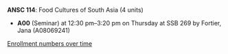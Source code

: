 **ANSC 114**: Food Cultures of South Asia (4 units)

- **A00** (Seminar) at 12:30 pm–3:20 pm on Thursday at SSB 269 by Fortier, Jana (A08069241)

[Enrollment numbers over time](./ANSC114.tsv)
